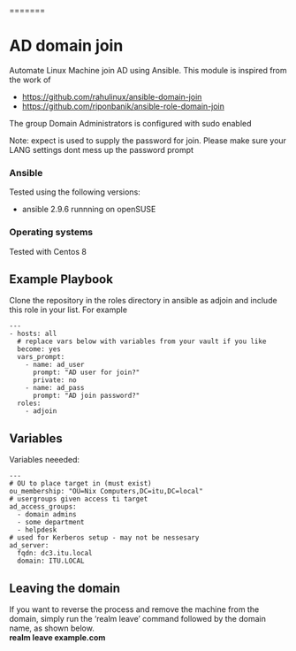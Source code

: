 =======
# AD domain join
Automate Linux Machine join AD using Ansible. This module is inspired from the work of 
  * https://github.com/rahulinux/ansible-domain-join 
  * https://github.com/riponbanik/ansible-role-domain-join

The group Domain Administrators is configured with sudo enabled

Note: expect is used to supply the password for join. Please make sure your LANG settings dont mess 
up the password prompt

### Ansible
Tested using the following versions:
 * ansible 2.9.6 runnning on openSUSE

### Operating systems

Tested with Centos 8

## Example Playbook

Clone the repository in the roles directory in ansible as adjoin and include this role in your list.
For example

```
---
- hosts: all
  # replace vars below with variables from your vault if you like
  become: yes
  vars_prompt:
    - name: ad_user
      prompt: "AD user for join?"
      private: no
    - name: ad_pass
      prompt: "AD join password?"
  roles:
    - adjoin
```

## Variables

Variables neeeded:
```
---
# OU to place target in (must exist)
ou_membership: "OU=Nix Computers,DC=itu,DC=local"
# usergroups given access ti target
ad_access_groups:
  - domain admins
  - some department
  - helpdesk
# used for Kerberos setup - may not be nessesary 
ad_server:
  fqdn: dc3.itu.local
  domain: ITU.LOCAL
```

## Leaving the domain
If you want to reverse the process and remove the machine from the domain, simply run the ‘realm leave’ command followed by the domain name, as shown below. <br/>
**realm leave example.com**
